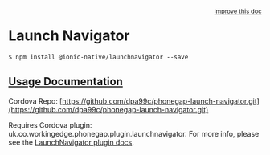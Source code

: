 
<a style="float:right;font-size:12px;" href="http://github.com/driftyco/ionic-native/edit/master/src/@ionic-native/plugins/launchnavigator/index.ts#L57">
  Improve this doc
</a>

# Launch Navigator
<!-- end header block -->

```
$ npm install @ionic-native/launchnavigator --save
```

## [Usage Documentation](https://ionicframework.com/docs/v2/native/launchnavigator/)

Cordova Repo: [https://github.com/dpa99c/phonegap-launch-navigator.git](https://github.com/dpa99c/phonegap-launch-navigator.git)

<!-- description -->
Requires Cordova plugin: uk.co.workingedge.phonegap.plugin.launchnavigator. For more info, please see the [LaunchNavigator plugin docs](https://github.com/dpa99c/phonegap-launch-navigator).
<!-- end for prop in method.decorators[0].argumentInfo -->
<!-- end content block -->
<!-- end body block -->
